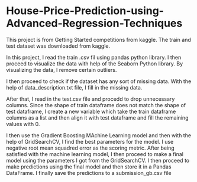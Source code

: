 # House-Price-Prediction-using-Advanced-Regression-Techniques

This project is from Getting Started competitions from kaggle. The train and test dataset was downloaded from kaggle. 

In this project, I read the train .csv fil using pandas python library. I then proceed to visualize the data with help of the Seaborn Python library. By visualizing the data, I remove certain outliers. 

I then proceed to check if the dataset has any sort of missing data. With the help of data_description.txt file, I fill in the missing data. 

After that, I read in the test.csv file and procedd to drop unnecessary columns. Since the shape of train dataframe does not match the shape of test dataframe, I create a new variable which take the train dataframe columns as a list and then align it with test dataframe and fill the remaining values with 0.

I then use the Gradient Boosting MAchine Learning model and then with the help of GridSearchCV, I find the best parameters for the model. I use negative root mean squadred error as the scoring metric. After being satisfied with the machine learning model, I then proceed to make a final model using the parameters I got from the GridSearchCV. I then proceed to make predictions using the final model and then store it in a Pandas DataFrame. I finally save the predictions to a submission_gb.csv file
